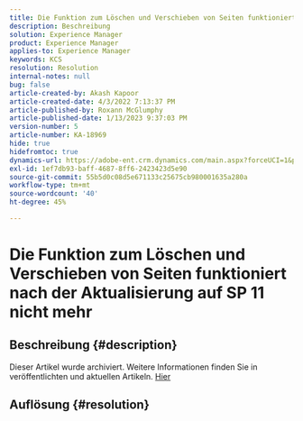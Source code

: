 ```yaml
---
title: Die Funktion zum Löschen und Verschieben von Seiten funktioniert nach der Aktualisierung auf SP 11 nicht mehr
description: Beschreibung
solution: Experience Manager
product: Experience Manager
applies-to: Experience Manager
keywords: KCS
resolution: Resolution
internal-notes: null
bug: false
article-created-by: Akash Kapoor
article-created-date: 4/3/2022 7:13:37 PM
article-published-by: Roxann McGlumphy
article-published-date: 1/13/2023 9:37:03 PM
version-number: 5
article-number: KA-18969
hide: true
hidefromtoc: true
dynamics-url: https://adobe-ent.crm.dynamics.com/main.aspx?forceUCI=1&pagetype=entityrecord&etn=knowledgearticle&id=bdedee26-82b3-ec11-983f-000d3a5d09d6
exl-id: 1ef7db93-baff-4687-8ff6-2423423d5e90
source-git-commit: 55b5d0c08d5e671133c25675cb980001635a280a
workflow-type: tm+mt
source-wordcount: '40'
ht-degree: 45%

---
```


# Die Funktion zum Löschen und Verschieben von Seiten funktioniert nach der Aktualisierung auf SP 11 nicht mehr

## Beschreibung {#description}

Dieser Artikel wurde archiviert. Weitere Informationen finden Sie in veröffentlichten und aktuellen Artikeln. [Hier](https://experienceleague.adobe.com/search.html?lang=de#sort=relevancy)

## Auflösung {#resolution}
